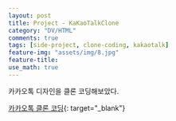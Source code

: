 ```yaml
---
layout: post
title: Project - KaKaoTalkClone
category: "DV/HTML"
comments: true
tags: [side-project, clone-coding, kakaotalk]
feature-img: "assets/img/8.jpg"
feature-title:
use_math: true
---
```


카카오톡 디자인을 클론 코딩해보았다.

[카카오톡 클론 코딩](https://wansook0316.github.io/kakaotalkClone/){: target="\_blank"}
